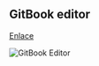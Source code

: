 ##  GitBook editor

[Enlace](https://www.gitbook.com/editor)

![GitBook Editor](https://ek8whxe.cloudimg.io/s/width/1554/https://www.gitbook.com/assets/images/editor/preview_osx.png?v=14.6.0)
